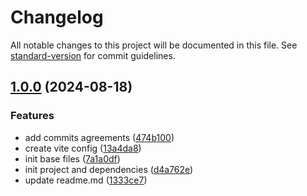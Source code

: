 # Changelog

All notable changes to this project will be documented in this file. See [standard-version](https://github.com/conventional-changelog/standard-version) for commit guidelines.

## [1.0.0](https://github.com/Anatoly-Semenov/vite-npm-package-template/compare/v0.0.4...v1.0.0) (2024-08-18)


### Features

* add commits agreements ([474b100](https://github.com/Anatoly-Semenov/vite-npm-package-template/commit/474b100731be5191fe09980f7c07c563bae3e4e2))
* create vite config ([13a4da8](https://github.com/Anatoly-Semenov/vite-npm-package-template/commit/13a4da89fde2ead43096a43fea57aef4db1c9b00))
* init base files ([7a1a0df](https://github.com/Anatoly-Semenov/vite-npm-package-template/commit/7a1a0df6f24b0a3667d73802a99556f81212d1ee))
* init project and dependencies ([d4a762e](https://github.com/Anatoly-Semenov/vite-npm-package-template/commit/d4a762ecfea26e7c136f53920608f55c11eab23a))
* update readme.md ([1333ce7](https://github.com/Anatoly-Semenov/vite-npm-package-template/commit/1333ce737b8d399c3af7b2037dcd2a2cae1322e7))
